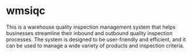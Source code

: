 # wmsiqc
This is a warehouse quality inspection management system that helps businesses streamline their inbound and outbound quality inspection processes. The system is designed to be user-friendly and efficient, and it can be used to manage a wide variety of products and inspection criteria.
